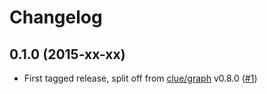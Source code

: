 # Changelog

## 0.1.0 (2015-xx-xx)

*   First tagged release, split off from [clue/graph](https://github.com/clue/graph) v0.8.0
    ([#1](https://github.com/graphp/plaintext/issues/1))
